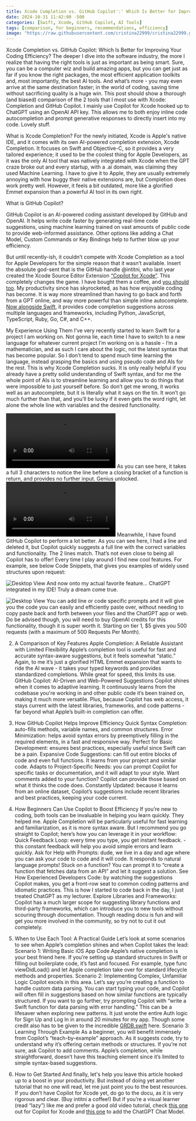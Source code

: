 ```yaml
---
title: Xcode Completion vs. GitHub Copilot':' Which Is Better for Improving Your Coding Efficiency?
date: 2024-10-31 11:42:00 -500
categories: [Swift, Xcode, GitHub Copilot, AI Tools]
tags: [comparison, for beginners, recommendations, efficiency]
image: "https://raw.githubusercontent.com/cristina22999/cristina22999.github.io/refs/heads/main/assets/img/XcodeForCopilot.png"
---
```



Xcode Completion vs. GitHub Copilot: Which Is Better for Improving Your Coding Efficiency?
The deeper I dive into the software industry, the more I realize that having the right tools is just as important as being smart. Sure, you can be a computer wiz and build amazing apps, but you can get just as far if you know the right packages, the most efficient application toolkits and, most importantly, the best AI tools. And what’s more - you may even arrive at the same destination faster; in the world of coding, saving time without sacrificing quality is a huge win. 
This post should show a thorough (and biased) comparison of the 2 tools that I most use with Xcode: Completion and GitHub Copilot. 
I mainly use Copilot for Xcode hooked up to ChatGPT using an OpenAI API key. This allows me to both enjoy inline code autocompletion and prompt generative responses to directly insert into my code. Lovely stuff.

What is Xcode Completion?
For the newly initiated, Xcode is Apple's native IDE, and it comes with its own AI-powered completion extension, Xcode Completion. 
It focuses on Swift and Objective-C, so it provides a very tailored experience; it used to be the coolest thing for Apple Developers, as it was the only AI tool that was natively integrated with Xcode when the GPT craze broke out and every startup, with a .ai domain, was claiming they used Machine Learning. I have to give it to Apple, they are usually extremely annoying with how buggy their native extensions are, but Completion does work pretty well. However, it feels a bit outdated, more like a glorified Emmet expansion than a powerful AI tool in its own right.



What is GitHub Copilot?

GitHub Copilot is an AI-powered coding assistant developed by GitHub and OpenAI. It helps write code faster by generating real-time code suggestions, using machine learning trained on vast amounts of public code to provide web-informed assistance. Other options like adding a Chat Model, Custom Commands or Key Bindings help to further blow up your efficiency. 

But until recently-ish, it couldn’t compete with Xcode Completion as a tool for Apple Developers for the simple reason that it wasn’t available.
Insert the absolute god-sent that is the GitHub handle @intitni, who last year created the Xcode Source Editor Extension [“Copilot for Xcode”](https://github.com/intitni/CopilotForXcode). This completely changes the game. I have bought them a coffee, and [you should too](http://buymeacoffee.com/intitni). My productivity since has skyrocketed, as has how enjoyable coding has become. It is way more streamlined than having to go back and forth from a GPT online, and way more powerful than simple inline autocomplete.
[Now alongside Swift,](https://github.blog/changelog/2024-10-29-github-copilot-code-completion-in-xcode-is-now-available-in-public-preview/) it provides code completion suggestions across multiple languages and frameworks, including Python, JavaScript, TypeScript, Ruby, Go, C#, and C++.

My Experience Using Them
I’ve very recently started to learn Swift for a project I am working on. Not gonna lie, each time I have to switch to a new language for whatever current project I’m working on is a hassle - I’m a mathematician, and as such I care about the logic, not the latest syntax that has become popular. So I don’t tend to spend much time learning the language, instead grasping the basics and using pseudo code and AIs for the rest. 
This is why Xcode Completion sucks. It is only really helpful if you already have a pretty solid understanding of Swift syntax, and for me the whole point of AIs is to streamline learning and allow you to do things that were impossible to just yourself before. So don’t get me wrong, it works well as an autocomplete, but it is literally what it says on the tin. It won’t go much further than that, and you’ll be lucky if it even gets the word right, let alone the whole line with variables and the desired functionality.

![Desktop View](/XcodeCompletion.mov)
As you can see here, it takes a full 3 characters to notice the line before a closing bracket of a function is return, and provides no further input. Genius unlocked.
![Desktop View](/CopilotWorks.mov)
Meanwhile, I have found GitHub Copilot to perform a lot better. As you can see here, I had a line and deleted it, but Copilot quickly suggests a full line with the correct variables and functionality.  The 2 lines match.
That’s not even close to being all Copilot has to offer! Every time I play around I find new cool features. For example, see below Code Snippets, that gives you examples of widely used structures upon request:

![Desktop View](/CodeSnippets.png)
And now onto my actual favorite feature… ChatGPT integrated in my IDE! Truly a dream come true.

![Desktop View](/CopilotChatGPT.png)
You can add line or code specific prompts and it will give you the code you can easily and efficiently paste over, without needing to copy paste back and forth between your files and the ChatGPT app or web.
Do be advised though, you will need to buy OpenAI credits for this functionality, though it is super worth it. Starting on tier 1, $5 gives you 500 requests (with a maximum of 500 Requests Per Month).

2. A Comparison of Key Features
Apple Completion: A Reliable Assistant with Limited Flexibility
Apple’s completion tool is useful for fast and accurate syntax-aware suggestions, but it feels somewhat “static.” Again, to me it’s just a glorified HTML Emmet expansion that wants to ride the AI wave - it takes your typed keywords and provides standardized completions. While great for speed, this limits its use. 
GitHub Copilot: AI-Driven and Web-Powered Suggestions
Copilot shines when it comes to adaptive learning. It continuously learns from the codebase you're working in and other public code it’s been trained on, making it much more versatile. Plus, because Copilot has web access, it stays current with the latest libraries, frameworks, and code patterns - far beyond what Apple’s built-in completion can offer.
3. How GitHub Copilot Helps Improve Efficiency
Quick Syntax Completion: auto-fills methods, variable names, and common structures.
Error Minimization: helps avoid syntax errors by preemptively filling in the required elements, in a fast and responsive way.
Perfect for Basic Development: ensures best practices, especially useful since Swift can be a pain.
Expansive Code Suggestions: can fill out entire blocks of code and even full functions. It learns from your project and similar code.
Adapts to Project-Specific Needs: you can prompt Copilot for specific tasks or documentation, and it will adapt to your style. Want comments added to your function? Copilot can provide those based on what it thinks the code does.
Constantly Updated: because it learns from an online dataset, Copilot’s suggestions include recent libraries and best practices, keeping your code current.
4. How Beginners Can Use Copilot to Boost Efficiency
If you’re new to coding, both tools can be invaluable in helping you learn quickly. They helped me. Apple Completion will be particularly useful for fast learning and familiarization, as it is more syntax aware. But I recommend you go straight to Copilot; here’s how you can leverage it in your workflow:
Quick Feedback Loop: every time you type, you get instant feedback. - this constant feedback will help you avoid simple errors and learn quickly.
Ask for Help with Prompts: dude, we live in a day and age where you can ask your code to code and it will code. It responds to natural language prompts! Stuck on a function? You can prompt it to “create a function that fetches data from an API” and let it suggest a solution.
See How Experienced Developers Code: by watching the suggestions Copilot makes, you get a front-row seat to common coding patterns and idiomatic practices. This is how I started to code back in the day, I just treated ChatGPT as my lecturer.
Explore Libraries and Frameworks: Copilot has a much larger scope for suggesting library functions and third-party frameworks, which can introduce you to new tools without scouring through documentation. Though reading docu is fun and will get you more involved in the community, so try not to cut it out completely.
5. When to Use Each Tool: A Practical Guide
Let’s look at some scenarios to see when Apple’s completion shines and when Copilot takes the lead:
Scenario 1: Writing Basic iOS App Code
Apple’s native completion is your best friend here. If you’re setting up standard structures in Swift or filling out boilerplate code, it’s fast and focused.
For example, type func viewDidLoad() and let Apple completion take over for standard lifecycle methods and properties.
Scenario 2: Implementing Complex, Unfamiliar Logic
Copilot excels in this area. Let’s say you’re creating a function to handle custom data parsing. You can start typing your code, and Copilot will often fill in suggestions based on how similar functions are typically structured.
If you want to go further, try prompting Copilot with “write a Swift function for data parsing with error handling.” This can be a lifesaver when exploring new patterns. It just wrote the entire Auth logic for Sign Up and Log In in around 20 minutes for my app. Though some credit also has to be given to the incredible [GRDB.swift](https://github.com/groue/GRDB.swift) here.
Scenario 3: Learning Through Example
As a beginner, you will benefit immensely from Copilot’s “teach-by-example” approach. As it suggests code, try to understand why it’s offering certain methods or structures. If you’re not sure, ask Copilot to add comments.
Apple’s completion, while straightforward, doesn’t have this teaching element since it’s limited to simple syntax-based suggestions.

5. How to Get Started
And finally, let's help you leave this article hooked up to a boost in your productivity. 
But instead of doing yet another tutorial that no one will read, let me just point you to the best resources. If you don’t have Copilot for Xcode yet, do go to the docu, as it is very rigorous and clear. (Buy intitni a coffee!) 
But if you’re a visual learner (read “lazy”) like me and prefer a good old video tutorial, check [this one](https://www.youtube.com/watch?v=T4lWtKa9lc8) out for Copilot for Xcode and [this one](https://www.youtube.com/watch?v=4mYM702WtE0) to add the ChatGPT Chat Model. 

